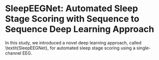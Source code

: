 # SleepEEGNet: Automated Sleep Stage Scoring with Sequence to Sequence Deep Learning Approach
In this study, we introduced a novel deep learning approach, called \textit{SleepEEGNet}, for automated sleep stage scoring using a single-channel EEG.
